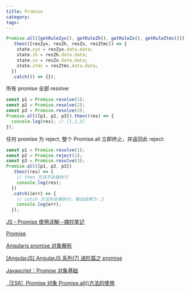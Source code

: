 ```yaml
---
title: Promise
category:
tags:
---
```


```javascript
Promise.all([getRuleZyx(), getRuleZh(), getRuleZx(), getRuleZtmc()])
  .then(([resZyx, resZh, resZx, resZtmc]) => {
    state.zyx = resZyx.data.data;
    state.zh = resZh.data.data;
    state.zx = resZx.data.data;
    state.ztmc = resZtmc.data.data;
  })
  .catch(() => {});
```

所有 promise 全部 resolve:

```js
const p1 = Promise.resolve(1);
const p2 = Promise.resolve(2);
const p3 = Promise.resolve(3);
Promise.all([p1, p2, p3]).then((res) => {
  console.log(res); // [1,2,3]
});
```

任何 promise 为 reject, 整个 Promise.all 立即终止，并返回此 reject:

```js
const p1 = Promise.resolve(1);
const p2 = Promise.reject(2);
const p3 = Promise.resolve(3);
Promise.all([p1, p2, p3])
  .then((res) => {
    // then 方法不会被执行
    console.log(res);
  })
  .catch((err) => {
    // catch 方法将会被执行，输出结果为：2
    console.log(err);
  });
```

[JS - Promise 使用详解--摘抄笔记](https://www.cnblogs.com/sweeeper/p/8442613.html)

[Promise](https://www.liaoxuefeng.com/wiki/001434446689867b27157e896e74d51a89c25cc8b43bdb3000/0014345008539155e93fc16046d4bb7854943814c4f9dc2000)

[Angularjs promise 对象解析](https://www.cnblogs.com/sword-successful/p/4626797.html)

[[AngularJS] AngularJS 系列(7) 进阶篇之 promise](https://www.cnblogs.com/neverc/p/5928285.html)

[Javascript：Promise 对象基础](https://www.jianshu.com/p/82237a7ca6e5)

[［ES6］Promise 对象 Promise.all()方法的使用](https://itbilu.com/javascript/js/41KMSZ9a.html)
